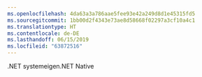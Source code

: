 ```yaml
---
ms.openlocfilehash: 4da63a3a786aae5fee93e42a249d8d1e45315fd5
ms.sourcegitcommit: 1bb00d2f4343e73ae8d58668f02297a3cf10a4c1
ms.translationtype: HT
ms.contentlocale: de-DE
ms.lasthandoff: 06/15/2019
ms.locfileid: "63872516"
---
```

<span data-ttu-id="724e9-101">.NET systemeigen</span><span class="sxs-lookup"><span data-stu-id="724e9-101">.NET Native</span></span>
